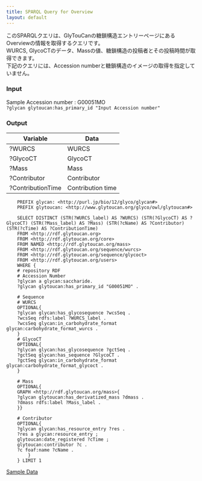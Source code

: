 ```yaml
---
title: SPARQL Query for Overview
layout: default
---
```

このSPARQLクエリは、GlyTouCanの糖鎖構造エントリーページにあるOverviewの情報を取得するクエリです。  
WURCS, GlycoCTのデータ、Massの値、糖鎖構造の投稿者とその投稿時間が取得できます。  
下記のクエリには、Accession numberと糖鎖構造のイメージの取得を指定していません。

### Input
Sample Accession number : G00051MO  
`?glycan glytoucan:has_primary_id "Input Accession number"`


### Output

| Variable | Data|
|---------|------|
| ?WURCS | WURCS |
| ?GlycoCT | GlycoCT |
| ?Mass | Mass |
| ?Contributor | Contributor |
| ?ContributionTime | Contribution time |

```
    PREFIX glycan: <http://purl.jp/bio/12/glyco/glycan#>
    PREFIX glytoucan: <http://www.glytoucan.org/glyco/owl/glytoucan#>

    SELECT DISTINCT (STR(?WURCS_label) AS ?WURCS) (STR(?GlycoCT) AS ?GlycoCT) (STR(?Mass_label) AS ?Mass) (STR(?cName) AS ?Contributor) (STR(?cTime) AS ?ContributionTime)
    FROM <http://rdf.glytoucan.org>
    FROM <http://rdf.glytoucan.org/core>
    FROM NAMED <http://rdf.glytoucan.org/mass>
    FROM <http://rdf.glytoucan.org/sequence/wurcs>
    FROM <http://rdf.glytoucan.org/sequence/glycoct>
    FROM <http://rdf.glytoucan.org/users>
    WHERE {
    # repository RDF
    # Accession Number
    ?glycan a glycan:saccharide.
    ?glycan glytoucan:has_primary_id "G00051MO" .

    # Sequence
    # WURCS
    OPTIONAL{
    ?glycan glycan:has_glycosequence ?wcsSeq .
    ?wcsSeq rdfs:label ?WURCS_label .
    ?wcsSeq glycan:in_carbohydrate_format glycan:carbohydrate_format_wurcs .
    }
    # GlycoCT
    OPTIONAL{
    ?glycan glycan:has_glycosequence ?gctSeq .
    ?gctSeq glycan:has_sequence ?GlycoCT .
    ?gctSeq glycan:in_carbohydrate_format glycan:carbohydrate_format_glycoct .
    }

    # Mass
    OPTIONAL{
    GRAPH <http://rdf.glytoucan.org/mass>{
    ?glycan glytoucan:has_derivatized_mass ?dmass .
    ?dmass rdfs:label ?Mass_label .
    }}

    # Contributor
    OPTIONAL{
    ?glycan glycan:has_resource_entry ?res .
    ?res a glycan:resource_entry ;
    glytoucan:date_registered ?cTime ;
    glytoucan:contributor ?c .
    ?c foaf:name ?cName .
        }
    } LIMIT 1

```

[Sample Data](http://beta.ts.glytoucan.org/sparql?default-graph-uri=&query=+PREFIX+glycan%3A+%3Chttp%3A%2F%2Fpurl.jp%2Fbio%2F12%2Fglyco%2Fglycan%23%3E%0D%0A++++PREFIX+glytoucan%3A+%3Chttp%3A%2F%2Fwww.glytoucan.org%2Fglyco%2Fowl%2Fglytoucan%23%3E%0D%0A%0D%0A++++SELECT+DISTINCT+%28STR%28%3FWURCS_label%29+AS+%3FWURCS%29+%28STR%28%3FGlycoCT%29+AS+%3FGlycoCT%29+%28STR%28%3FMass_label%29+AS+%3FMass%29+%28STR%28%3FcName%29+AS+%3FContributor%29+%28STR%28%3FcTime%29+AS+%3FContributionTime%29%0D%0A++++FROM+%3Chttp%3A%2F%2Frdf.glytoucan.org%3E%0D%0A++++FROM+%3Chttp%3A%2F%2Frdf.glytoucan.org%2Fcore%3E%0D%0A++++FROM+NAMED+%3Chttp%3A%2F%2Frdf.glytoucan.org%2Fmass%3E%0D%0A++++FROM+%3Chttp%3A%2F%2Frdf.glytoucan.org%2Fsequence%2Fwurcs%3E%0D%0A++++FROM+%3Chttp%3A%2F%2Frdf.glytoucan.org%2Fsequence%2Fglycoct%3E%0D%0A++++FROM+%3Chttp%3A%2F%2Frdf.glytoucan.org%2Fusers%3E%0D%0A++++WHERE+%7B%0D%0A++++%23+repository+RDF%0D%0A++++%23+Accession+Number%0D%0A++++%3Fglycan+a+glycan%3Asaccharide.%0D%0A++++%3Fglycan+glytoucan%3Ahas_primary_id+%22G00051MO%22+.%0D%0A%0D%0A++++%23+Sequence%0D%0A++++%23+WURCS%0D%0A++++OPTIONAL%7B%0D%0A++++%3Fglycan+glycan%3Ahas_glycosequence+%3FwcsSeq+.%0D%0A++++%3FwcsSeq+rdfs%3Alabel+%3FWURCS_label+.%0D%0A++++%3FwcsSeq+glycan%3Ain_carbohydrate_format+glycan%3Acarbohydrate_format_wurcs+.%0D%0A++++%7D%0D%0A++++%23+GlycoCT%0D%0A++++OPTIONAL%7B%0D%0A++++%3Fglycan+glycan%3Ahas_glycosequence+%3FgctSeq+.%0D%0A++++%3FgctSeq+glycan%3Ahas_sequence+%3FGlycoCT+.%0D%0A++++%3FgctSeq+glycan%3Ain_carbohydrate_format+glycan%3Acarbohydrate_format_glycoct+.%0D%0A++++%7D%0D%0A%0D%0A++++%23+Mass%0D%0A++++OPTIONAL%7B%0D%0A++++GRAPH+%3Chttp%3A%2F%2Frdf.glytoucan.org%2Fmass%3E%7B%0D%0A++++%3Fglycan+glytoucan%3Ahas_derivatized_mass+%3Fdmass+.%0D%0A++++%3Fdmass+rdfs%3Alabel+%3FMass_label+.%0D%0A++++%7D%7D%0D%0A%0D%0A++++%23+Contributor%0D%0A++++OPTIONAL%7B%0D%0A++++%3Fglycan+glycan%3Ahas_resource_entry+%3Fres+.%0D%0A++++%3Fres+a+glycan%3Aresource_entry+%3B%0D%0A++++glytoucan%3Adate_registered+%3FcTime+%3B%0D%0A++++glytoucan%3Acontributor+%3Fc+.%0D%0A++++%3Fc+foaf%3Aname+%3FcName+.%0D%0A++++++++%7D%0D%0A++++%7D+LIMIT+1&format=text%2Fhtml&timeout=0&debug=on)
